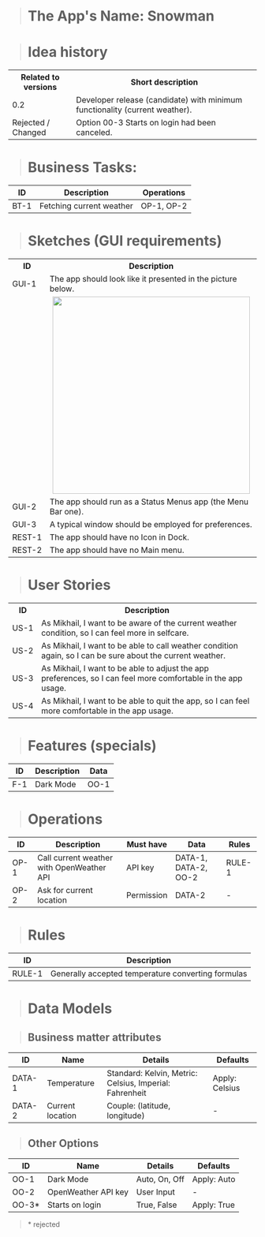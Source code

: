 > # The App's Name: Snowman

> # Idea history

<table>
    <tr>
        <th>Related to versions</th>
        <th>Short description</th>
    </tr>
    <tr>
        <td>0.2</td>
        <td>Developer release (candidate) with minimum functionality (current weather).</td>
    </tr>
    <tr>
        <td>Rejected / Changed</td>
        <td>Option 00-3 Starts on login had been canceled.</td>
    </tr>
</table>

> # Business Tasks:

| ID   | Description                 | Operations |
| ---- | --------------------------- | ---------- |
| BT-1 | Fetching current weather    | OP-1, OP-2 |

> # Sketches (GUI requirements)

<table>
    <tr>
        <th>ID</th>
        <th>Description</th>
    </tr>
    <tr>
        <td nowrap>GUI-1</td>
        <td>The app should look like it presented in the picture below.</td>
    </tr>
    <tr>
        <td></td>
        <td><img src="https://github.com/perseusrealdeal/macOS.Weather/assets/50202963/b8c4b185-41cf-4c7c-be2f-8cb31c6958fb" width="400" style="max-width: 100%; display: block; margin-left: auto; margin-right: auto;"/></td>
    </tr>
    <tr>
        <td nowrap>GUI-2</td>
        <td>The app should run as a Status Menus app (the Menu Bar one).</td>
    </tr>
    <tr>
        <td nowrap>GUI-3</td>
        <td>A typical window should be employed for preferences.</td>
    </tr>
    <tr>
        <td nowrap>REST-1</td>
        <td>The app should have no Icon in Dock.</td>
    </tr>
    <tr>
        <td nowrap>REST-2</td>
        <td>The app should have no Main menu.</td>
    </tr>
</table>

> # User Stories

<table>
    <tr>
        <th>ID</th>
        <th>Description</th>
    </tr>
    <tr>
        <td nowrap>US-1</td>
        <td>As Mikhail, I want to be aware of the current weather condition, so I can feel more in selfcare.</td>
    </tr>
    <tr>
        <td nowrap>US-2</td>
        <td>As Mikhail, I want to be able to call weather condition again, so I can be sure about the current weather.</td>
    </tr>
    <tr>
        <td nowrap>US-3</td>
        <td>As Mikhail, I want to be able to adjust the app preferences, so I can feel more comfortable in the app usage.</td>
    </tr>
    <tr>
        <td nowrap>US-4</td>
        <td>As Mikhail, I want to be able to quit the app, so I can feel more comfortable in the app usage.</td>
    </tr>
</table>

> # Features (specials)

| ID  | Description | Data |
| --- | ----------- | ---- |
| F-1 | Dark Mode   | OO-1 |

> # Operations

| ID   | Description                               | Must have  | Data                 | Rules  |
| ---- | ----------------------------------------- | ---------- | -------------------- | ------ |
| OP-1 | Call current weather with OpenWeather API | API key    | DATA-1, DATA-2, OO-2 | RULE-1 |
| OP-2 | Ask for current location                  | Permission | DATA-2               | - |

> # Rules

| ID     | Description                                        |
| ------ | -------------------------------------------------- |
| RULE-1 | Generally accepted temperature converting formulas |

> # Data Models

> ## Business matter attributes

| ID     | Name             | Details                                                 | Defaults        |
| ------ | ---------------- | ------------------------------------------------------- | --------------- |
| DATA-1 | Temperature      | Standard: Kelvin, Metric: Celsius, Imperial: Fahrenheit | Apply: Celsius  |
| DATA-2 | Current location | Couple: (latitude, longitude)                           | - |

> ## Other Options

| ID   | Name                | Details          | Defaults    |
| ---- | ------------------- | ---------------- | ----------- |
| OO-1 | Dark Mode           | Auto, On, Off    | Apply: Auto |
| OO-2 | OpenWeather API key | User Input       | -           |
| OO-3* | Starts on login     | True, False      | Apply: True |

> \* rejected
